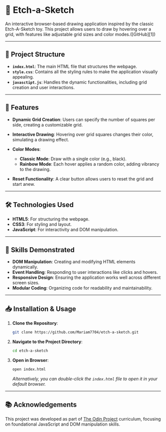 # 🎨 Etch-a-Sketch

An interactive browser-based drawing application inspired by the classic Etch-A-Sketch toy. This project allows users to draw by hovering over a grid, with features like adjustable grid sizes and color modes.([GitHub][1])

---

## 📁 Project Structure

* **`index.html`**: The main HTML file that structures the webpage.
* **`style.css`**: Contains all the styling rules to make the application visually appealing.
* **`javasctipt.js`**: Handles the dynamic functionalities, including grid creation and user interactions.

---

## 🚀 Features

* **Dynamic Grid Creation**: Users can specify the number of squares per side, creating a customizable grid.
* **Interactive Drawing**: Hovering over grid squares changes their color, simulating a drawing effect.
* **Color Modes**:

  * **Classic Mode**: Draw with a single color (e.g., black).
  * **Rainbow Mode**: Each hover applies a random color, adding vibrancy to the drawing.
* **Reset Functionality**: A clear button allows users to reset the grid and start anew.

---

## 🛠️ Technologies Used

* **HTML5**: For structuring the webpage.
* **CSS3**: For styling and layout.
* **JavaScript**: For interactivity and DOM manipulation.
---

## 🧠 Skills Demonstrated

* **DOM Manipulation**: Creating and modifying HTML elements dynamically.
* **Event Handling**: Responding to user interactions like clicks and hovers.
* **Responsive Design**: Ensuring the application works well across different screen sizes.
* **Modular Coding**: Organizing code for readability and maintainability.

---

## 📥 Installation & Usage

1. **Clone the Repository**:

   ```bash
   git clone https://github.com/Mariam7704/etch-a-sketch.git
   ```

2. **Navigate to the Project Directory**:

   ```bash
   cd etch-a-sketch
   ```

3. **Open in Browser**:

   ```bash
   open index.html
   ```

   *Alternatively, you can double-click the `index.html` file to open it in your default browser.*

---

## 📚 Acknowledgements

This project was developed as part of [The Odin Project](https://www.theodinproject.com/) curriculum, focusing on foundational JavaScript and DOM manipulation skills.

